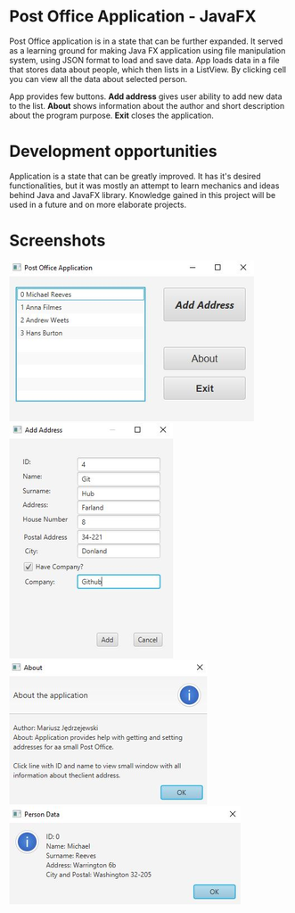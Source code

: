 # Post Office Application - JavaFX

Post Office application is in a state that can be further expanded. It served as a learning ground for making Java FX application using file manipulation system, using JSON format to load and save data. App loads data in a file that stores data about people, which then lists in a ListView. By clicking cell you can view all the data about selected person.

App provides few buttons.
<b>Add address</b> gives user ability to add new data to the list.
<b>About</b> shows information about the author and short description about the program purpose.
<b>Exit</b> closes the application.

# Development opportunities

Application is a state that can be greatly improved. It has it's desired functionalities, but it was mostly an attempt to learn mechanics and ideas behind Java and JavaFX library. Knowledge gained in this project will be used in a future and on more elaborate projects.

# Screenshots

![main](https://github.com/Hajcik/JavaFXPostOffice/blob/main/img/image1.JPG)
![add](https://github.com/Hajcik/JavaFXPostOffice/blob/main/img/image2.JPG)
![about](https://github.com/Hajcik/JavaFXPostOffice/blob/main/img/image3.JPG)
![details](https://github.com/Hajcik/JavaFXPostOffice/blob/main/img/image4.JPG)
 
